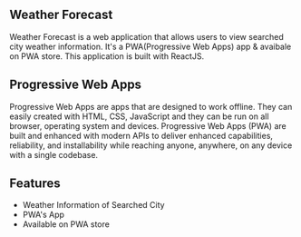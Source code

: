 ## Weather Forecast
Weather Forecast is a web application that allows users to view searched city weather information. It's a PWA(Progressive Web Apps) app & avaibale on PWA store. This application is built with ReactJS.

## Progressive Web Apps
Progressive Web Apps are apps that are designed to work offline. They can easily created with HTML, CSS, JavaScript and they can be run on all browser, operating system and devices. Progressive Web Apps (PWA) are built and enhanced with modern APIs to deliver enhanced capabilities, reliability, and installability while reaching anyone, anywhere, on any device with a single codebase.

## Features
- Weather Information of Searched City
- PWA's App
- Available on PWA store



